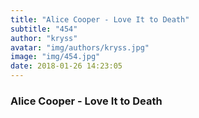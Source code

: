 ```yaml
---
title: "Alice Cooper - Love It to Death"
subtitle: "454"
author: "kryss"
avatar: "img/authors/kryss.jpg"
image: "img/454.jpg"
date: 2018-01-26 14:23:05
---
```


### Alice Cooper - Love It to Death
